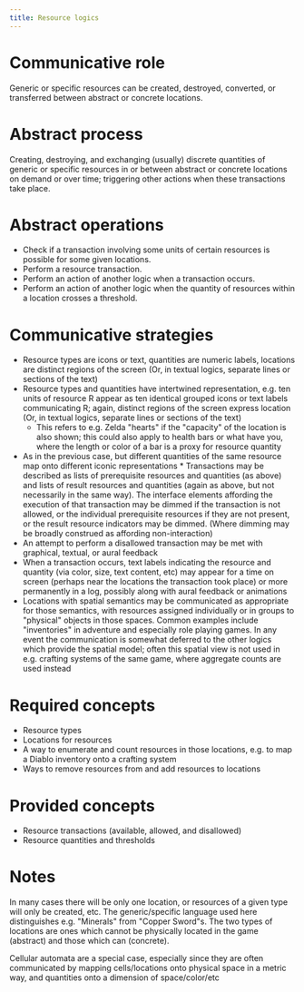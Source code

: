 ```yaml
---
title: Resource logics 
---
```


# Communicative role

Generic or specific resources can be created, destroyed, converted, or transferred between abstract or concrete locations.

# Abstract process

Creating, destroying, and exchanging (usually) discrete quantities of generic or specific resources in or between abstract or concrete locations on demand or over time; triggering other actions when these transactions take place.

# Abstract operations

* Check if a transaction involving some units of certain resources is possible for some given locations.
* Perform a resource transaction.
* Perform an action of another logic when a transaction occurs.
* Perform an action of another logic when the quantity of resources within a location crosses a threshold.

# Communicative strategies

* Resource types are icons or text, quantities are numeric labels, locations are distinct regions of the screen (Or, in textual logics, separate lines or sections of the text) 
* Resource types and quantities have intertwined representation, e.g. ten units of resource R appear as ten identical grouped icons or text labels communicating R; again, distinct regions of the screen express location (Or, in textual logics, separate lines or sections of the text)
  * This refers to e.g. Zelda "hearts" if the "capacity" of the location is also shown; this could also apply to health bars or what have you, where the length or color of a bar is a proxy for resource quantity
* As in the previous case, but different quantities of the same resource map onto different iconic representations * Transactions may be described as lists of prerequisite resources and quantities (as above) and lists of result resources and quantities (again as above, but not necessarily in the same way). The interface elements affording the execution of that transaction may be dimmed if the transaction is not allowed, or the individual prerequisite resources if they are not present, or the result resource indicators may be dimmed. (Where dimming may be broadly construed as affording non-interaction)
* An attempt to perform a disallowed transaction may be met with graphical, textual, or aural feedback
* When a transaction occurs, text labels indicating the resource and quantity (via color, size, text content, etc) may appear for a time on screen (perhaps near the locations the transaction took place) or more permanently in a log, possibly along with aural feedback or animations
* Locations with spatial semantics may be communicated as appropriate for those semantics, with resources assigned individually or in groups to "physical" objects in those spaces. Common examples include "inventories" in adventure and especially role playing games. In any event the communication is somewhat deferred to the other logics which provide the spatial model; often this spatial view is not used in e.g. crafting systems of the same game, where aggregate counts are used instead

# Required concepts

* Resource types
* Locations for resources
* A way to enumerate and count resources in those locations, e.g. to map a Diablo inventory onto a crafting system
* Ways to remove resources from and add resources to locations
  
# Provided concepts

* Resource transactions (available, allowed, and disallowed)
* Resource quantities and thresholds

# Notes

In many cases there will be only one location, or resources of a given type will only be created, etc. The generic/specific language used here distinguishes e.g. "Minerals" from "Copper Sword"s. The two types of locations are ones which cannot be physically located in the game (abstract) and those which can (concrete).

Cellular automata are a special case, especially since they are often communicated by mapping cells/locations onto physical space in a metric way, and quantities onto a dimension of space/color/etc

